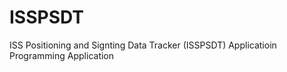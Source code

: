 # ISSPSDT
ISS Positioning and Signting Data Tracker (ISSPSDT) Applicatioin Programming Application  
